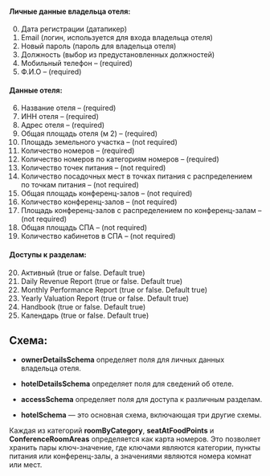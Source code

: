 #### Личные данные владельца отеля:
0. Дата регистрации (датапикер)
1. Email (логин, используется для входа владельца отеля)
2. Новый пароль (пароль для владельца отеля)
3. Должность (выбор из предустановленных должностей)
4. Мобильный телефон – (required)
5. Ф.И.О – (required)

#### Данные отеля:
6. Название отеля – (required)
7. ИНН отеля – (required)
8. Адрес отеля – (required)
9. Общая площадь отеля (м 2) – (required)
10. Площадь земельного участка – (not required)
11. Количество номеров – (required)
12. Количество номеров по категориям номеров – (required)
13. Количество точек питания – (not required)
14. Количество посадочных мест в точках питания с распределением по точкам питания – (not required)
15. Общая площадь конференц-залов – (not required)
16. Количество конференц-залов – (not required)
17. Площадь конференц-залов с распределением по конференц-залам – (not required)
18. Общая площадь СПА – (not required)
19. Количество кабинетов в СПА – (not required)

#### Доступы к разделам:
20. Активный (true or false. Default true)
21. Daily Revenue Report (true or false. Default true)
22. Monthly Performance Report (true or false. Default true)
22. Yearly Valuation Report (true or false. Default true)
23. Handbook (true or false. Default true)
24. Календарь (true or false. Default true)


## Схема:

- **ownerDetailsSchema** определяет поля для личных данных владельца отеля.

- **hotelDetailsSchema** определяет поля для сведений об отеле.

- **accessSchema** определяет поля для доступа к различным разделам.

- **hotelSchema** — это основная схема, включающая три другие схемы.

Каждая из категорий **roomByCategory**, **seatAtFoodPoints** и **ConferenceRoomAreas** определяется как карта номеров.
Это позволяет хранить пары ключ-значение, где ключами являются категории, пункты питания или конференц-залы, а значениями являются номера комнат или мест.
